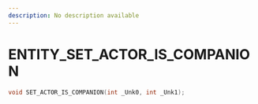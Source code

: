 ```yaml
---
description: No description available 
---
```


# ENTITY\_SET_ACTOR_IS_COMPANION

```cpp
void SET_ACTOR_IS_COMPANION(int _Unk0, int _Unk1);
```